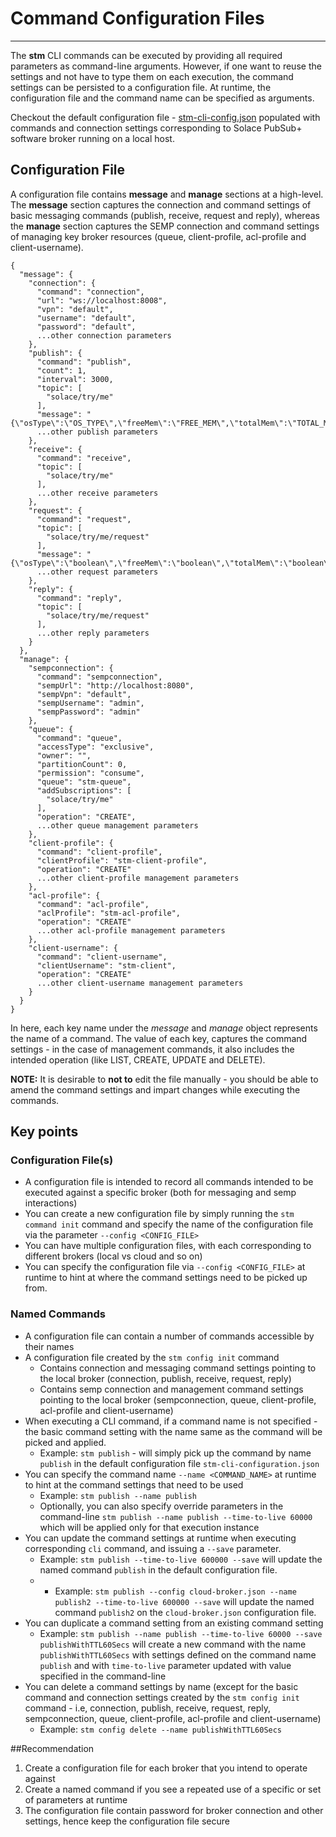 # Command Configuration Files

---

The __stm__ CLI commands can be executed by providing all required parameters as command-line arguments. However, if one want to reuse the settings and not have to type them on each execution, the command settings can be persisted to a configuration file. At runtime, the configuration file and the command name can be specified as arguments.

Checkout the default configuration file - [stm-cli-config.json](stm-cli-config.json) populated with commands and connection settings corresponding to Solace PubSub+ software broker running on a local host.

## Configuration File

A configuration file contains __message__ and __manage__ sections at a high-level. The __message__ section captures the connection and command settings of basic messaging commands (publish, receive, request and reply), whereas the __manage__ section captures the SEMP connection and command settings of managing key broker resources (queue, client-profile, acl-profile and client-username).

```
{
  "message": {
    "connection": {
      "command": "connection",
      "url": "ws://localhost:8008",
      "vpn": "default",
      "username": "default",
      "password": "default",
      ...other connection parameters
    },
    "publish": {
      "command": "publish",
      "count": 1,
      "interval": 3000,
      "topic": [
        "solace/try/me"
      ],
      "message": "{\"osType\":\"OS_TYPE\",\"freeMem\":\"FREE_MEM\",\"totalMem\":\"TOTAL_MEM\",\"timeZone\":\"TIME_ZONE\"}",
      ...other publish parameters
    },
    "receive": {
      "command": "receive",
      "topic": [
        "solace/try/me"
      ],
      ...other receive parameters
    },
    "request": {
      "command": "request",
      "topic": [
        "solace/try/me/request"
      ],
      "message": "{\"osType\":\"boolean\",\"freeMem\":\"boolean\",\"totalMem\":\"boolean\",\"timeZone\":\"boolean\"}",
      ...other request parameters
    },
    "reply": {
      "command": "reply",
      "topic": [
        "solace/try/me/request"
      ],
      ...other reply parameters
    }
  },
  "manage": {
    "sempconnection": {
      "command": "sempconnection",
      "sempUrl": "http://localhost:8080",
      "sempVpn": "default",
      "sempUsername": "admin",
      "sempPassword": "admin"
    },
    "queue": {
      "command": "queue",
      "accessType": "exclusive",
      "owner": "",
      "partitionCount": 0,
      "permission": "consume",
      "queue": "stm-queue",
      "addSubscriptions": [
        "solace/try/me"
      ],
      "operation": "CREATE",
      ...other queue management parameters
    },
    "client-profile": {
      "command": "client-profile",
      "clientProfile": "stm-client-profile",
      "operation": "CREATE"
      ...other client-profile management parameters
    },
    "acl-profile": {
      "command": "acl-profile",
      "aclProfile": "stm-acl-profile",
      "operation": "CREATE"
      ...other acl-profile management parameters
    },
    "client-username": {
      "command": "client-username",
      "clientUsername": "stm-client",
      "operation": "CREATE"
      ...other client-username management parameters
    }
  }
}
```

In here, each key name under the _message_ and _manage_ object represents the name of a command. The value of each key, captures the command settings - in the case of management commands, it also includes the intended operation (like LIST, CREATE, UPDATE and DELETE). 

**NOTE:** It is desirable to __not to__ edit the file manually - you should be able to amend the command settings and impart changes while executing the commands.

## Key points

### Configuration File(s)
- A configuration file is intended to record all commands intended to be executed against a specific broker (both for messaging and semp interactions)
- You can create a new configuration file by simply running the `stm command init` command and specify the name of the configuration file via the parameter `--config <CONFIG_FILE>`
- You can have multiple configuration files, with each corresponding to different brokers (local vs cloud and so on)
- You can specify the configuration file via `--config <CONFIG_FILE>` at runtime to hint at where the command settings need to be picked up from.

### Named Commands
- A configuration file can contain a number of commands accessible by their names
- A configuration file created by the `stm config init` command
  - Contains connection and messaging command settings pointing to the local broker (connection, publish, receive, request, reply)
  - Contains semp connection and management command settings pointing to the local broker (sempconnection, queue, client-profile, acl-profile and client-username)
- When executing a CLI command, if a command name is not specified - the basic command setting with the name same as the command will be picked and applied.
  - Example: `stm publish` - will simply pick up the command by name `publish` in the default configuration file `stm-cli-configuration.json`
- You can specify the command name `--name <COMMAND_NAME>` at runtime to hint at the command settings that need to be used
  - Example: `stm publish --name publish`
  - Optionally, you can also specify override parameters in the command-line `stm publish --name publish --time-to-live 60000` which will be applied only for that execution instance
- You can update the command settings at runtime when executing corresponding `cli` command, and issuing a `--save` parameter.
  - Example: `stm publish --time-to-live 600000 --save` will update the named command `publish` in the default configuration file.
  - - Example: `stm publish --config cloud-broker.json --name publish2 --time-to-live 600000 --save` will update the named command `publish2` on the `cloud-broker.json` configuration file.
- You can duplicate a command setting from an existing command setting
  - Example: `stm publish --name publish --time-to-live 60000 --save publishWithTTL60Secs` will create a new command with the name `publishWithTTL60Secs` with settings defined on the command name `publish` and with `time-to-live` parameter updated with value specified in the command-line
- You can delete a command settings by name (except for the basic command and connection settings created by the `stm config init` command - i.e, connection, publish, receive, request, reply, sempconnection, queue, client-profile, acl-profile and client-username)
  - Example: `stm config delete --name publishWithTTL60Secs`


##Recommendation

1. Create a configuration file for each broker that you intend to operate against
2. Create a named command if you see a repeated use of a specific or set of parameters at runtime
3. The configuration file contain password for broker connection and other settings, hence keep the configuration file secure